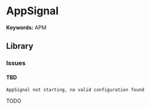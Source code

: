 # AppSignal

<!--
https://github.com/cellajs/cella/blob/main/backend/src/lib/appsignal.ts
https://github.com/cellajs/cella/blob/main/backend/src/lib/error-handler.ts
-->

**Keywords:** APM

## Library

### Issues

#### TBD

```log
AppSignal not starting, no valid configuration found
```

TODO
